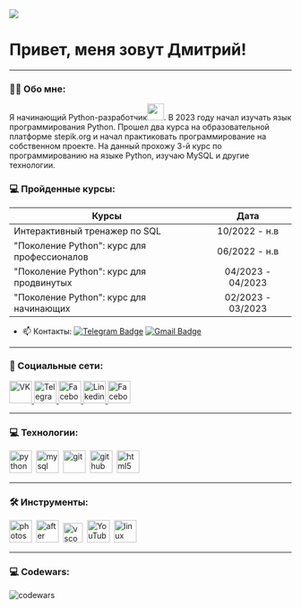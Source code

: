 
<img src="icons/SavDm.gif">

# Привет, меня зовут Дмитрий! 
---
### :man_technologist: Обо мне:
Я начинающий Python-разработчик<img src="https://media.giphy.com/media/WUlplcMpOCEmTGBtBW/giphy.gif" width="30px">. В 2023 году начал
изучать язык программирования Python. Прошел два курса на образовательной платформе stepik.org и начал практиковать программирование на собственном проекте. На данный прохожу 3-й курс по программированию на языке Python, изучаю MySQL и другие технологии.

### 💻 Пройденные курсы:

| Курсы                                                           | Дата              |
| ----------------------------------------------------------------| :---------------: |
| Интерактивный тренажер по SQL                          | 10/2022 - н.в |
| "Поколение Python": курс для профессионалов            | 06/2022 - н.в |
| "Поколение Python": курс для продвинутых               | 04/2023 - 04/2023 |
| "Поколение Python": курс для начинающих                | 02/2023 - 03/2023 |


- :mailbox: Контакты: [![Telegram Badge](https://img.shields.io/badge/-dmitrii_savitskii-blue?style=flat&logo=Telegram&logoColor=white)](https://t.me/dmitrii_savitskii) [![Gmail Badge](https://img.shields.io/badge/-Gmail-red?style=flat&logo=Gmail&logoColor=white)](mailto:savickii.d@gmail.com)

---

### 🤝 Социальные сети:

  <div id="badges">
    <a href="https://vk.com/id18787366" target="_blank">
      <img src="https://cdn-icons-png.flaticon.com/512/145/145813.png" width="40" height="40" alt="VK"/>
    </a>
    <a href="https://t.me/dmitrii_savitskii" target="_blank">
      <img src="https://cdn-icons-png.flaticon.com/512/2111/2111646.png" width="40" height="40" alt="Telegram" />
    </a>
    <a href="https://www.instagram.com/dmitrii_savickii/" target="_blank">
      <img src="https://cdn-icons-png.flaticon.com/128/1409/1409946.png" width="40" height="40" alt="Facebook"/>
    </a>
    <a href="https://www.linkedin.com/in/%D0%B0%D0%BB%D0%B5%D0%BA%D1%81%D0%B5%D0%B9-%D1%84%D0%B8%D0%BB%D0%B8%D0%BC%D0%BE%D0%BD%D0%BE%D0%B2-2a0b07257/" target="_blank">
      <img src="https://cdn-icons-png.flaticon.com/512/2504/2504799.png" width="40" height="40" alt="Linkedin" />
    </a>
    <a href="https://www.facebook.com/savickii.d" target="_blank">
      <img src="https://cdn-icons-png.flaticon.com/128/5968/5968764.png" width="40" height="40" alt="Facebook"/>
    </a>

  </div>

---

### 💻 Технологии:

<div>
  <img src="icons/python-original.svg" title="python" alt="python" width="40" height="40"/>&nbsp
  <img src="icons/mysql-plain-wordmark.svg" title="mysql" alt="mysql" width="40" height="40"/>&nbsp
  <img src="icons/git-plain-wordmark.svg" title="git" alt="git" width="40" height="40"/>&nbsp
  <img src="icons/github-original.svg" title="github" alt="github" width="40" height="40"/>&nbsp
  <img src="icons/html5-original.svg" title="html5" alt="html5" width="40" height="40"/>&nbsp
  <!-- <img src="icons/django-plain.svg" title="django" alt="django" width="40" height="40"/>&nbsp; -->
</div>

---

### 🛠 Инструменты:

<div>
  <img src="https://cdn-icons-png.flaticon.com/128/5968/5968520.png" title="photoshop" alt="photoshop" width="40" height="40"/>&nbsp;
  <img src="https://cdn-icons-png.flaticon.com/128/5611/5611014.png" title="after effects" alt="after effects" width="40" height="40"/>&nbsp;
  <img src="https://code.visualstudio.com/assets/images/code-stable.png" title="vscode" alt="vscode" width="35" height="35"/>&nbsp;
  <img src="https://cdn-icons-png.flaticon.com/128/187/187210.png" title="YouTube" alt="YouTube" width="40" height="40"/>&nbsp;
  <img src="https://cdn-icons-png.flaticon.com/128/2333/2333187.png" title="linux" alt="linux" width="40" height="40"/>&nbsp;

</div>

---



### 💻 Codewars:

![codewars](https://www.codewars.com/users/Dmitrii_S/badges/large)



<!-- ![Visitor Badge](https://visitor-badge.laobi.icu/badge?page_id=jwenjian.visitor-badge) -->
